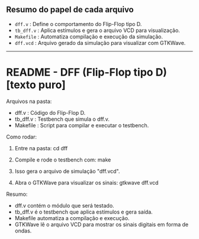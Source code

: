 
## Resumo do papel de cada arquivo

- `dff.v`      : Define o comportamento do Flip-Flop tipo D.
- `tb_dff.v`   : Aplica estímulos e gera o arquivo VCD para visualização.
- `Makefile`   : Automatiza compilação e execução da simulação.
- `dff.vcd`    : Arquivo gerado da simulação para visualizar com GTKWave.

---

# README - DFF (Flip-Flop tipo D) [texto puro]

Arquivos na pasta:
- dff.v       : Código do Flip-Flop D.
- tb_dff.v    : Testbench que simula o dff.v.
- Makefile    : Script para compilar e executar o testbench.

Como rodar:
1) Entre na pasta:
cd dff

2) Compile e rode o testbench com:
make

3) Isso gera o arquivo de simulação "dff.vcd".

4) Abra o GTKWave para visualizar os sinais:
gtkwave dff.vcd

Resumo:
- dff.v contém o módulo que será testado.
- tb_dff.v é o testbench que aplica estímulos e gera saída.
- Makefile automatiza a compilação e execução.
- GTKWave lê o arquivo VCD para mostrar os sinais digitais em forma de ondas.
